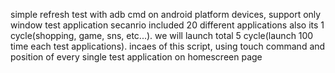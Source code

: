 simple refresh test with adb cmd on android platform devices, support only window
test application secanrio included 20 different applications also its 1 cycle(shopping, game, sns, etc...). we will launch total 5 cycle(launch 100 time each test applications).
incaes of this script, using touch command and position of every single test application on homescreen page
